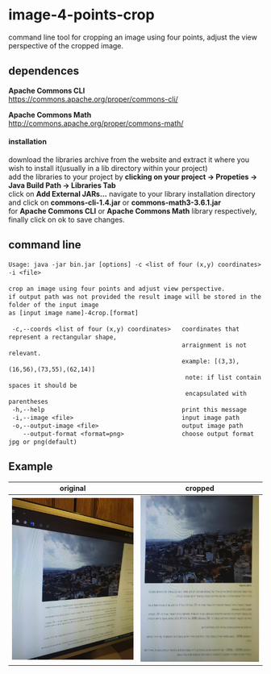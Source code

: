 # image-4-points-crop

command line tool for cropping an image using four points, adjust the view perspective of the cropped image.

## dependences

**Apache Commons CLI**  
https://commons.apache.org/proper/commons-cli/

**Apache Commons Math**  
http://commons.apache.org/proper/commons-math/

#### installation
download the libraries archive from the website and extract it where you wish to install it(usually in a lib directory within your project)  
add the libraries to your project by **clicking on your project -> Propeties -> Java Build Path -> Libraries Tab**  
click on **Add External JARs...** navigate to your library installation directory and click on **commons-cli-1.4.jar** or **commons-math3-3.6.1.jar**  
for **Apache Commons CLI** or **Apache Commons Math** library respectively, finally click on ok to save changes.

## command line
```
Usage: java -jar bin.jar [options] -c <list of four (x,y) coordinates> -i <file>  
  
crop an image using four points and adjust view perspective.  
if output path was not provided the result image will be stored in the folder of the input image  
as [input image name]-4crop.[format]  
  
 -c,--coords <list of four (x,y) coordinates>   coordinates that represent a rectangular shape,  
                                                arraignment is not relevant.  
                                                example: [(3,3),(16,56),(73,55),(62,14)]  
                                                 note: if list contain spaces it should be  
                                                 encapsulated with parentheses  
 -h,--help                                      print this message  
 -i,--image <file>                              input image path  
 -o,--output-image <file>                       output image path  
    --output-format <format=png>                choose output format jpg or png(default)  
```

## Example

| original     | cropped       |
|--------------|---------------| 
|![Alt text](example/IMG_20200914_195400.jpg?raw=true "original") | ![Alt text](example/IMG_20200914_195400-4crop.jpg?raw=true "cropped")|
